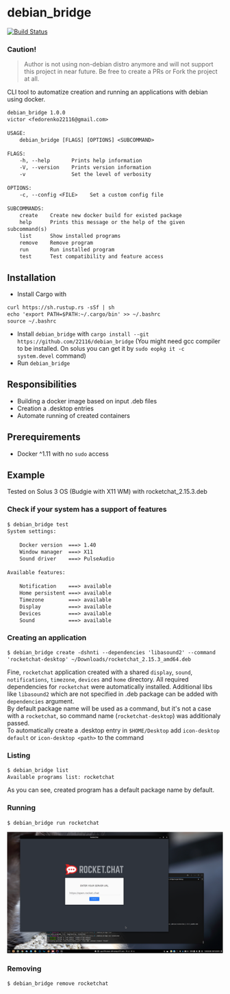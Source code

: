 # debian_bridge
[![Build Status](https://travis-ci.com/22116/debian_bridge.svg?branch=master)](https://travis-ci.com/22116/debian_bridge)

### Caution!

> Author is not using non-debian distro anymore and will not support this project in near future. Be free to create a PRs or Fork the project at all.


CLI tool to automatize creation and running an applications with debian using docker.

```
debian_bridge 1.0.0
victor <fedorenko22116@gmail.com>

USAGE:
    debian_bridge [FLAGS] [OPTIONS] <SUBCOMMAND>

FLAGS:
    -h, --help       Prints help information
    -V, --version    Prints version information
    -v               Set the level of verbosity

OPTIONS:
    -c, --config <FILE>    Set a custom config file

SUBCOMMANDS:
    create    Create new docker build for existed package
    help      Prints this message or the help of the given subcommand(s)
    list      Show installed programs
    remove    Remove program
    run       Run installed program
    test      Test compatibility and feature access

```

## Installation

* Install Cargo with 
```shell script
curl https://sh.rustup.rs -sSf | sh
echo 'export PATH=$PATH:~/.cargo/bin' >> ~/.bashrc
source ~/.bashrc
```
* Install `debian_bridge` with `cargo install --git https://github.com/22116/debian_bridge`
(You might need gcc compiler to be installed. On solus you can get it by `sudo eopkg it -c system.devel` command)
* Run `debian_bridge`

## Responsibilities

* Building a docker image based on input .deb files
* Creation a .desktop entries
* Automate running of created containers

## Prerequirements

* Docker ^1.11 with no `sudo` access

## Example

Tested on Solus 3 OS (Budgie with X11 WM) with rocketchat_2.15.3.deb

### Check if your system has a support of features

```
$ debian_bridge test
System settings: 

	Docker version  ===> 1.40
	Window manager  ===> X11
	Sound driver    ===> PulseAudio

Available features: 

	Notification    ===> available
	Home persistent ===> available
	Timezone        ===> available
	Display         ===> available
	Devices         ===> available
	Sound           ===> available
```

### Creating an application

```
$ debian_bridge create -dshnti --dependencies 'libasound2' --command 'rocketchat-desktop' ~/Downloads/rocketchat_2.15.3_amd64.deb
```

Fine, `rocketchat` application created with a shared `display`, `sound`, `notifications`, `timezone`, `devices` and `home` directory. All required dependencies for `rocketchat` were automatically installed. 
Additional libs like `libasound2` which are not specified in .deb package can be added with `dependencies` argument. \
By default package name will be used as a command, but it's not a case with a `rocketchat`, so command name (`rocketchat-desktop`) was additionaly passed.\
To automatically create a .desktop entry in `$HOME/Desktop` add `icon-desktop default` or `icon-desktop <path>` to the command

### Listing

```
$ debian_bridge list
Available programs list: rocketchat
```

As you can see, created program has a default package name by default.

### Running

```
$ debian_bridge run rocketchat
```

![running an application](./assets/running-example.png)

### Removing

```
$ debian_bridge remove rocketchat
```
